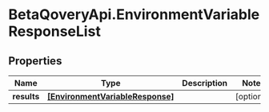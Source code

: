 # BetaQoveryApi.EnvironmentVariableResponseList

## Properties

Name | Type | Description | Notes
------------ | ------------- | ------------- | -------------
**results** | [**[EnvironmentVariableResponse]**](EnvironmentVariableResponse.md) |  | [optional] 


